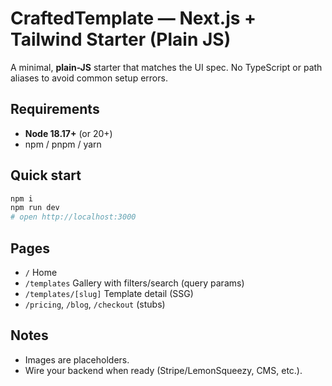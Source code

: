 # CraftedTemplate — Next.js + Tailwind Starter (Plain JS)

A minimal, **plain-JS** starter that matches the UI spec. No TypeScript or path aliases to avoid common setup errors.

## Requirements
- **Node 18.17+** (or 20+)
- npm / pnpm / yarn

## Quick start
```bash
npm i
npm run dev
# open http://localhost:3000
```

## Pages
- `/` Home
- `/templates` Gallery with filters/search (query params)
- `/templates/[slug]` Template detail (SSG)
- `/pricing`, `/blog`, `/checkout` (stubs)

## Notes
- Images are placeholders.
- Wire your backend when ready (Stripe/LemonSqueezy, CMS, etc.).
